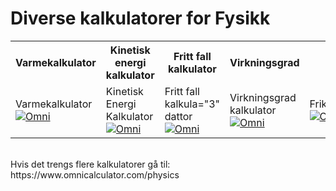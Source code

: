 # Diverse kalkulatorer for Fysikk




<table style="width:100%">
  <tr>
    <th> Varmekalkulator</th>
    <th> Kinetisk energi kalkulator</th> 
    <th> Fritt fall kalkulator</th>
    <th> Virkningsgrad </th>
    <th> Friksjon </th>
  </tr>
  <tr>
    <td> 
      <div class="omni-calculator" data-calculator="physics/specific-heat" data-width="300" data-config='{}' data-currency="NOK" data-        show-row-controls="false" data-version="3" data-t="1552036298009"> <div class="omni-calculator-header">Varmekalkulator</div>
  <div class="omni-calculator-footer">
    <a href="https://www.omnicalculator.com/physics/specific-heat" target="_blank"><img alt="Omni" class="omni-calculator-logo" src="https://cdn.omnicalculator.com/embed/omni-calculator-logo-long.svg" /></a>
  </div>
</div>
<script async src="https://cdn.omnicalculator.com/sdk.js"></script>  </td>
    <td> 
      <div class="omni-calculator" data-calculator="physics/kinetic-energy" data-width="300" data-config='{}' data-currency="NOK" data-show-row-controls="false" data-version="3" data-t="1552036364608">
    </div>
      
<div class="omni-calculator-header">Kinetisk Energi Kalkulator</div>
  <div class="omni-calculator-footer">
    <a href="https://www.omnicalculator.com/physics/kinetic-energy" target="_blank"><img alt="Omni" class="omni-calculator-logo" src="https://cdn.omnicalculator.com/embed/omni-calculator-logo-long.svg" /></a>
</div>
<script async src="https://cdn.omnicalculator.com/sdk.js"></script> 
    </td>
    <td>
    <div class="omni-calculator" data-calculator="physics/free-fall" data-width="300" data-config='{}' data-currency="NOK" data-show-row-controls="false" data-versiona-t="1552036412617">
  <div class="omni-calculator-header">Fritt fall kalkula="3" dattor</div>
  <div class="omni-calculator-footer">
    <a href="https://www.omnicalculator.com/physics/free-fall" target="_blank"><img alt="Omni" class="omni-calculator-logo" src="https://cdn.omnicalculator.com/embed/omni-calculator-logo-long.svg" /></a>
  </div>
</div>
<script async src="https://cdn.omnicalculator.com/sdk.js"></script> 
    </td>
    <td>
      <div class="omni-calculator" data-calculator="physics/efficiency" data-width="300" data-config='{}' data-currency="NOK" data-show-row-controls="false" data-version="3" data-t="1552036438299">
  <div class="omni-calculator-header">Virkningsgrad kalkulator</div>
  <div class="omni-calculator-footer">
    <a href="https://www.omnicalculator.com/physics/efficiency" target="_blank"><img alt="Omni" class="omni-calculator-logo" src="https://cdn.omnicalculator.com/embed/omni-calculator-logo-long.svg" /></a>
  </div>
</div>
<script async src="https://cdn.omnicalculator.com/sdk.js"></script>
    </td>
    <td>
      <div class="omni-calculator" data-calculator="physics/friction" data-width="300" data-config='{}' data-currency="NOK" data-show-row-controls="false" data-version="3" data-t="1552036704182">
  <div class="omni-calculator-header">Friksjonskalkulator</div>
  <div class="omni-calculator-footer">
    <a href="https://www.omnicalculator.com/physics/friction" target="_blank"><img alt="Omni" class="omni-calculator-logo" src="https://cdn.omnicalculator.com/embed/omni-calculator-logo-long.svg" /></a>
  </div>
</div>
<script async src="https://cdn.omnicalculator.com/sdk.js"></script>
    </td>
    
  </tr>
</table>


<br>
Hvis det trengs flere kalkulatorer gå til: https://www.omnicalculator.com/physics 
